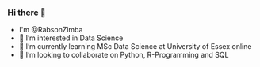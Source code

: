 ### Hi there 👋

- I'm @RabsonZimba
- 👀 I’m interested in Data Science
- 🌱 I’m currently learning MSc Data Science at University of Essex online 
- 👯 I’m looking to collaborate on Python, R-Programming and SQL   




<!--
**RabsonZimba/RabsonZimba** is a ✨ _special_ ✨ repository because its `README.md` (this file) appears on your GitHub profile.

Here are some ideas to get you started:

- 🔭 I’m currently working on ...
- 🌱 I’m currently learning ...
- 👯 I’m looking to collaborate on ...
- 🤔 I’m looking for help with ...
- 💬 Ask me about ...
- 📫 How to reach me: ...
- 😄 Pronouns: ...
- ⚡ Fun fact: ...
-->
